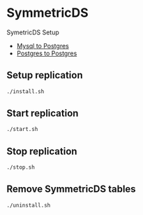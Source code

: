 # SymmetricDS

SymetricDS Setup

- [Mysql to Postgres](./mysql2postgres)
- [Postgres to Postgres](./postgres2postgres)

## Setup replication

```bash
./install.sh
```

## Start replication

```bash
./start.sh
```

## Stop replication

```bash
./stop.sh
```

## Remove SymmetricDS tables

```bash
./uninstall.sh
```
